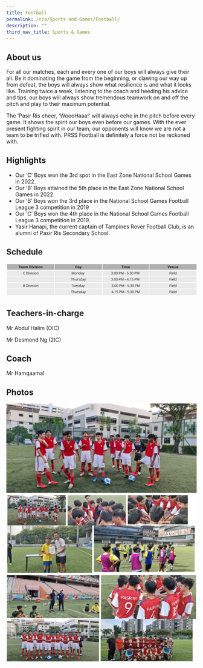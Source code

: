 ```yaml
---
title: Football
permalink: /cca/Sports-and-Games/Football/
description: ""
third_nav_title: Sports & Games
---
```

About us
--------

  

For all our matches, each and every one of our boys will always give their all. Be it dominating the game from the beginning, or clawing our way up from defeat, the boys will always show what resilience is and what it looks like. Training twice a week, listening to the coach and heeding his advice and tips, our boys will always show tremendous teamwork on and off the pitch and play to their maximum potential.  

  

The ‘Pasir Ris cheer, ‘WoooHaaa!’ will always echo in the pitch before every game. It shows the spirit our boys even before our games. With the ever present fighting spirit in our team, our opponents will know we are not a team to be trifled with. PRSS Football is definitely a force not be reckoned with.

  

Highlights
----------

*   Our ‘C’ Boys won the 3rd spot in the East Zone National School Games in 2022.
*   Our ‘B’ Boys attained the 5th place in the East Zone National School Games in 2022.
*   Our ‘B’ Boys won the 3rd place in the National School Games Football  League 3 competition in 2019
*   Our ‘C’ Boys won the 4th place in the National School Games Football League 3 competition in 2019.
*   Yasir Hanapi, the current captain of Tampines Rover Football Club, is an alumni of Pasir Ris Secondary School.

Schedule
--------

![](/images/footballsch.png)

Teachers-in-charge
------------------

Mr Abdul Halim (OIC)

Mr Desmond Ng (2IC)

  

Coach
-----

Mr Hamqaamal

Photos
------
![](/images/20220422_072741.jpeg)
![](/images/football2.png)
![](/images/football3.png)